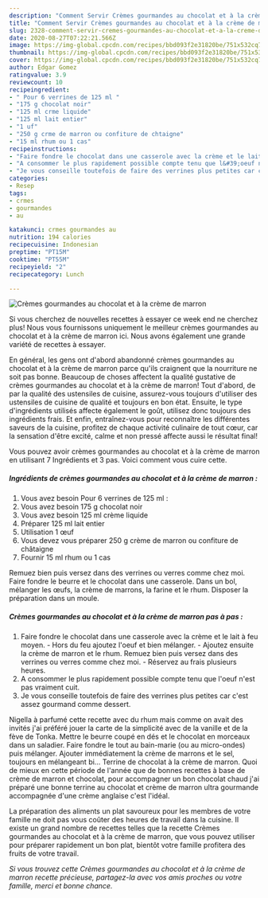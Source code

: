 ```yaml
---
description: "Comment Servir Crèmes gourmandes au chocolat et à la crème de marron"
title: "Comment Servir Crèmes gourmandes au chocolat et à la crème de marron"
slug: 2328-comment-servir-cremes-gourmandes-au-chocolat-et-a-la-creme-de-marron
date: 2020-08-27T07:22:21.566Z
image: https://img-global.cpcdn.com/recipes/bbd093f2e31820be/751x532cq70/cremes-gourmandes-au-chocolat-et-a-la-creme-de-marron-photo-principale-de-la-recette.jpg
thumbnail: https://img-global.cpcdn.com/recipes/bbd093f2e31820be/751x532cq70/cremes-gourmandes-au-chocolat-et-a-la-creme-de-marron-photo-principale-de-la-recette.jpg
cover: https://img-global.cpcdn.com/recipes/bbd093f2e31820be/751x532cq70/cremes-gourmandes-au-chocolat-et-a-la-creme-de-marron-photo-principale-de-la-recette.jpg
author: Edgar Gomez
ratingvalue: 3.9
reviewcount: 10
recipeingredient:
- " Pour 6 verrines de 125 ml "
- "175 g chocolat noir"
- "125 ml crme liquide"
- "125 ml lait entier"
- "1 uf"
- "250 g crme de marron ou confiture de chtaigne"
- "15 ml rhum ou 1 cas"
recipeinstructions:
- "Faire fondre le chocolat dans une casserole avec la crème et le lait à feu moyen.  Hors du feu ajoutez l&#39;oeuf et bien mélanger.  Ajoutez ensuite la crème de marron et le rhum. Remuez bien puis versez dans des verrines ou verres comme chez moi.  Réservez au frais plusieurs heures."
- "A consommer le plus rapidement possible compte tenu que l&#39;oeuf n&#39;est pas vraiment cuit."
- "Je vous conseille toutefois de faire des verrines plus petites car c&#39;est assez gourmand comme dessert."
categories:
- Resep
tags:
- crmes
- gourmandes
- au

katakunci: crmes gourmandes au 
nutrition: 194 calories
recipecuisine: Indonesian
preptime: "PT15M"
cooktime: "PT55M"
recipeyield: "2"
recipecategory: Lunch

---
```



![Crèmes gourmandes au chocolat et à la crème de marron](https://img-global.cpcdn.com/recipes/bbd093f2e31820be/751x532cq70/cremes-gourmandes-au-chocolat-et-a-la-creme-de-marron-photo-principale-de-la-recette.jpg)

Si vous cherchez de nouvelles recettes à essayer ce week end ne cherchez plus! Nous vous fournissons uniquement le meilleur crèmes gourmandes au chocolat et à la crème de marron ici. Nous avons également une grande variété de recettes à essayer.

En général, les gens ont d'abord abandonné crèmes gourmandes au chocolat et à la crème de marron parce qu'ils craignent que la nourriture ne soit pas bonne. Beaucoup de choses affectent la qualité gustative de crèmes gourmandes au chocolat et à la crème de marron! Tout d'abord, de par la qualité des ustensiles de cuisine, assurez-vous toujours d'utiliser des ustensiles de cuisine de qualité et toujours en bon état. Ensuite, le type d'ingrédients utilisés affecte également le goût, utilisez donc toujours des ingrédients frais. Et enfin, entraînez-vous pour reconnaître les différentes saveurs de la cuisine, profitez de chaque activité culinaire de tout cœur, car la sensation d'être excité, calme et non pressé affecte aussi le résultat final!

<!--inarticleads1-->

Vous pouvez avoir crèmes gourmandes au chocolat et à la crème de marron en utilisant 7 Ingrédients et 3 pas. Voici comment vous cuire cette.

##### Ingrédients de crèmes gourmandes au chocolat et à la crème de marron :

1. Vous avez besoin  Pour 6 verrines de 125 ml :
1. Vous avez besoin 175 g chocolat noir
1. Vous avez besoin 125 ml crème liquide
1. Préparer 125 ml lait entier
1. Utilisation 1 œuf
1. Vous devez vous préparer 250 g crème de marron ou confiture de châtaigne
1. Fournir 15 ml rhum ou 1 cas


Remuez bien puis versez dans des verrines ou verres comme chez moi. Faire fondre le beurre et le chocolat dans une casserole. Dans un bol, mélanger les œufs, la crème de marrons, la farine et le rhum. Disposer la préparation dans un moule. 

<!--inarticleads2-->

##### Crèmes gourmandes au chocolat et à la crème de marron pas à pas :

1. Faire fondre le chocolat dans une casserole avec la crème et le lait à feu moyen.  - Hors du feu ajoutez l&#39;oeuf et bien mélanger.  - Ajoutez ensuite la crème de marron et le rhum. Remuez bien puis versez dans des verrines ou verres comme chez moi.  - Réservez au frais plusieurs heures.
1. A consommer le plus rapidement possible compte tenu que l&#39;oeuf n&#39;est pas vraiment cuit.
1. Je vous conseille toutefois de faire des verrines plus petites car c&#39;est assez gourmand comme dessert.


Nigella à parfumé cette recette avec du rhum mais comme on avait des invités j&#39;ai préféré jouer la carte de la simplicité avec de la vanille et de la fève de Tonka. Mettre le beurre coupé en dés et le chocolat en morceaux dans un saladier. Faire fondre le tout au bain-marie (ou au micro-ondes) puis mélanger. Ajouter immédiatement la crème de marrons et le sel, toujours en mélangeant bi… Terrine de chocolat à la crème de marron. Quoi de mieux en cette période de l&#39;année que de bonnes recettes à base de crème de marron et chocolat, pour accompagner un bon chocolat chaud j&#39;ai préparé une bonne terrine au chocolat et crème de marron ultra gourmande accompagnée d&#39;une crème anglaise c&#39;est l&#39;idéal. 

<!--inarticleads1-->

<p>
La préparation des aliments un plat savoureux pour les membres de votre famille ne doit pas vous coûter des heures de travail dans la cuisine. Il existe un grand nombre de recettes telles que la recette Crèmes gourmandes au chocolat et à la crème de marron, que vous pouvez utiliser pour préparer rapidement un bon plat, bientôt votre famille profitera des fruits de votre travail.
</p>

<p>
<i>Si vous trouvez cette Crèmes gourmandes au chocolat et à la crème de marron recette précieuse, partagez-la avec vos amis proches ou votre famille, merci et bonne chance.</i>
</p>
